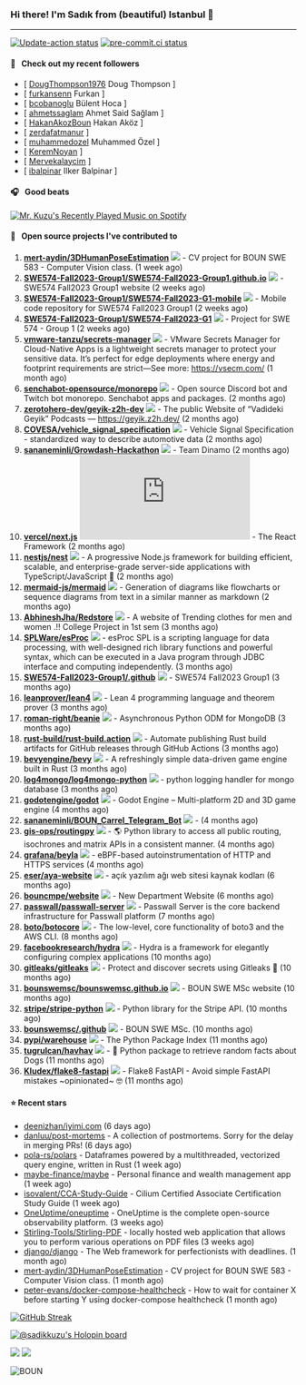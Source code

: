 ### Hi there! I'm Sadık from (beautiful) Istanbul 👋

---

[![Update-action status](https://github.com/sadikkuzu/sadikkuzu/actions/workflows/sadikkuzu.yml/badge.svg)](https://github.com/sadikkuzu/sadikkuzu/actions/workflows/sadikkuzu.yml)
[![pre-commit.ci status](https://results.pre-commit.ci/badge/github/sadikkuzu/sadikkuzu/master.svg)](https://results.pre-commit.ci/latest/github/sadikkuzu/sadikkuzu/master)


#### 🔭 &nbsp; Check out my recent followers

- [ [DougThompson1976](https://github.com/DougThompson1976) Doug Thompson ]
- [ [furkansenn](https://github.com/furkansenn) Furkan ]
- [ [bcobanoglu](https://github.com/bcobanoglu) Bülent Hoca ]
- [ [ahmetssaglam](https://github.com/ahmetssaglam) Ahmet Said Sağlam ]
- [ [HakanAkozBoun](https://github.com/HakanAkozBoun) Hakan Aköz ]
- [ [zerdafatmanur](https://github.com/zerdafatmanur)  ]
- [ [muhammedozel](https://github.com/muhammedozel) Muhammed Özel ]
- [ [KeremNoyan](https://github.com/KeremNoyan)  ]
- [ [Mervekalaycim](https://github.com/Mervekalaycim)  ]
- [ [ibalpinar](https://github.com/ibalpinar) Ilker Balpinar ]

#### 🎧 &nbsp; Good beats

[![Mr. Kuzu's Recently Played Music on Spotify](https://spotify-recently-played-readme.vercel.app/api?user=5cfgfpgmik69ly41rspaiod2a&count=3&unique=1)](https://open.spotify.com/user/5cfgfpgmik69ly41rspaiod2a)

#### 🚀 &nbsp; Open source projects I've contributed to
1. [**mert-aydin/3DHumanPoseEstimation**](https://github.com/mert-aydin/3DHumanPoseEstimation/commits?author=sadikkuzu) [![](https://img.shields.io/github/stars/mert-aydin/3DHumanPoseEstimation?style=social)](https://github.com/mert-aydin/3DHumanPoseEstimation/stargazers) - CV project for BOUN SWE 583 - Computer Vision class. (1 week ago)
1. [**SWE574-Fall2023-Group1/SWE574-Fall2023-Group1.github.io**](https://github.com/SWE574-Fall2023-Group1/SWE574-Fall2023-Group1.github.io/commits?author=sadikkuzu) [![](https://img.shields.io/github/stars/SWE574-Fall2023-Group1/SWE574-Fall2023-Group1.github.io?style=social)](https://github.com/SWE574-Fall2023-Group1/SWE574-Fall2023-Group1.github.io/stargazers) - SWE574 Fall2023 Group1 website (2 weeks ago)
1. [**SWE574-Fall2023-Group1/SWE574-Fall2023-G1-mobile**](https://github.com/SWE574-Fall2023-Group1/SWE574-Fall2023-G1-mobile/commits?author=sadikkuzu) [![](https://img.shields.io/github/stars/SWE574-Fall2023-Group1/SWE574-Fall2023-G1-mobile?style=social)](https://github.com/SWE574-Fall2023-Group1/SWE574-Fall2023-G1-mobile/stargazers) - Mobile code repository for SWE574 Fall2023 Group1 (2 weeks ago)
1. [**SWE574-Fall2023-Group1/SWE574-Fall2023-G1**](https://github.com/SWE574-Fall2023-Group1/SWE574-Fall2023-G1/commits?author=sadikkuzu) [![](https://img.shields.io/github/stars/SWE574-Fall2023-Group1/SWE574-Fall2023-G1?style=social)](https://github.com/SWE574-Fall2023-Group1/SWE574-Fall2023-G1/stargazers) - Project for SWE 574 - Group 1 (2 weeks ago)
1. [**vmware-tanzu/secrets-manager**](https://github.com/vmware-tanzu/secrets-manager/commits?author=sadikkuzu) [![](https://img.shields.io/github/stars/vmware-tanzu/secrets-manager?style=social)](https://github.com/vmware-tanzu/secrets-manager/stargazers) - VMware Secrets Manager for Cloud-Native Apps is a lightweight secrets manager to protect your sensitive data. It’s perfect for edge deployments where energy and footprint requirements are strict—See more: https://vsecm.com/ (1 month ago)
1. [**senchabot-opensource/monorepo**](https://github.com/senchabot-opensource/monorepo/commits?author=sadikkuzu) [![](https://img.shields.io/github/stars/senchabot-opensource/monorepo?style=social)](https://github.com/senchabot-opensource/monorepo/stargazers) - Open source Discord bot and Twitch bot monorepo. Senchabot apps and packages. (2 months ago)
1. [**zerotohero-dev/geyik-z2h-dev**](https://github.com/zerotohero-dev/geyik-z2h-dev/commits?author=sadikkuzu) [![](https://img.shields.io/github/stars/zerotohero-dev/geyik-z2h-dev?style=social)](https://github.com/zerotohero-dev/geyik-z2h-dev/stargazers) - The public Website of “Vadideki Geyik” Podcasts — https://geyik.z2h.dev/ (2 months ago)
1. [**COVESA/vehicle_signal_specification**](https://github.com/COVESA/vehicle_signal_specification/commits?author=sadikkuzu) [![](https://img.shields.io/github/stars/COVESA/vehicle_signal_specification?style=social)](https://github.com/COVESA/vehicle_signal_specification/stargazers) - Vehicle Signal Specification - standardized way to describe automotive data (2 months ago)
1. [**sananeminli/Growdash-Hackathon**](https://github.com/sananeminli/Growdash-Hackathon/commits?author=sadikkuzu) [![](https://img.shields.io/github/stars/sananeminli/Growdash-Hackathon?style=social)](https://github.com/sananeminli/Growdash-Hackathon/stargazers) - Team Dinamo (2 months ago)
1. [**vercel/next.js**](https://github.com/vercel/next.js/commits?author=sadikkuzu) [![](https://img.shields.io/github/stars/vercel/next.js?style=social)](https://github.com/vercel/next.js/stargazers) - The React Framework (2 months ago)
1. [**nestjs/nest**](https://github.com/nestjs/nest/commits?author=sadikkuzu) [![](https://img.shields.io/github/stars/nestjs/nest?style=social)](https://github.com/nestjs/nest/stargazers) - A progressive Node.js framework for building efficient, scalable, and enterprise-grade server-side applications with TypeScript/JavaScript 🚀 (2 months ago)
1. [**mermaid-js/mermaid**](https://github.com/mermaid-js/mermaid/commits?author=sadikkuzu) [![](https://img.shields.io/github/stars/mermaid-js/mermaid?style=social)](https://github.com/mermaid-js/mermaid/stargazers) - Generation of diagrams like flowcharts or sequence diagrams from text in a similar manner as markdown (2 months ago)
1. [**AbhineshJha/Redstore**](https://github.com/AbhineshJha/Redstore/commits?author=sadikkuzu) [![](https://img.shields.io/github/stars/AbhineshJha/Redstore?style=social)](https://github.com/AbhineshJha/Redstore/stargazers) - A website of Trending clothes for men and women .!! College Project in 1st sem  (3 months ago)
1. [**SPLWare/esProc**](https://github.com/SPLWare/esProc/commits?author=sadikkuzu) [![](https://img.shields.io/github/stars/SPLWare/esProc?style=social)](https://github.com/SPLWare/esProc/stargazers) - esProc SPL is a scripting language for data processing, with well-designed rich library functions and powerful syntax, which can be executed in a Java program through JDBC interface and computing independently. (3 months ago)
1. [**SWE574-Fall2023-Group1/.github**](https://github.com/SWE574-Fall2023-Group1/.github/commits?author=sadikkuzu) [![](https://img.shields.io/github/stars/SWE574-Fall2023-Group1/.github?style=social)](https://github.com/SWE574-Fall2023-Group1/.github/stargazers) - SWE574 Fall2023 Group1 (3 months ago)
1. [**leanprover/lean4**](https://github.com/leanprover/lean4/commits?author=sadikkuzu) [![](https://img.shields.io/github/stars/leanprover/lean4?style=social)](https://github.com/leanprover/lean4/stargazers) - Lean 4 programming language and theorem prover (3 months ago)
1. [**roman-right/beanie**](https://github.com/roman-right/beanie/commits?author=sadikkuzu) [![](https://img.shields.io/github/stars/roman-right/beanie?style=social)](https://github.com/roman-right/beanie/stargazers) - Asynchronous Python ODM for MongoDB (3 months ago)
1. [**rust-build/rust-build.action**](https://github.com/rust-build/rust-build.action/commits?author=sadikkuzu) [![](https://img.shields.io/github/stars/rust-build/rust-build.action?style=social)](https://github.com/rust-build/rust-build.action/stargazers) - Automate publishing Rust build artifacts for GitHub releases through GitHub Actions (3 months ago)
1. [**bevyengine/bevy**](https://github.com/bevyengine/bevy/commits?author=sadikkuzu) [![](https://img.shields.io/github/stars/bevyengine/bevy?style=social)](https://github.com/bevyengine/bevy/stargazers) - A refreshingly simple data-driven game engine built in Rust (3 months ago)
1. [**log4mongo/log4mongo-python**](https://github.com/log4mongo/log4mongo-python/commits?author=sadikkuzu) [![](https://img.shields.io/github/stars/log4mongo/log4mongo-python?style=social)](https://github.com/log4mongo/log4mongo-python/stargazers) - python logging handler for mongo database (3 months ago)
1. [**godotengine/godot**](https://github.com/godotengine/godot/commits?author=sadikkuzu) [![](https://img.shields.io/github/stars/godotengine/godot?style=social)](https://github.com/godotengine/godot/stargazers) - Godot Engine – Multi-platform 2D and 3D game engine (4 months ago)
1. [**sananeminli/BOUN_Carrel_Telegram_Bot**](https://github.com/sananeminli/BOUN_Carrel_Telegram_Bot/commits?author=sadikkuzu) [![](https://img.shields.io/github/stars/sananeminli/BOUN_Carrel_Telegram_Bot?style=social)](https://github.com/sananeminli/BOUN_Carrel_Telegram_Bot/stargazers) -  (4 months ago)
1. [**gis-ops/routingpy**](https://github.com/gis-ops/routingpy/commits?author=sadikkuzu) [![](https://img.shields.io/github/stars/gis-ops/routingpy?style=social)](https://github.com/gis-ops/routingpy/stargazers) - 🌎 Python library to access all public routing, isochrones and matrix APIs in a consistent manner. (4 months ago)
1. [**grafana/beyla**](https://github.com/grafana/beyla/commits?author=sadikkuzu) [![](https://img.shields.io/github/stars/grafana/beyla?style=social)](https://github.com/grafana/beyla/stargazers) - eBPF-based autoinstrumentation of HTTP and HTTPS services (4 months ago)
1. [**eser/aya-website**](https://github.com/eser/aya-website/commits?author=sadikkuzu) [![](https://img.shields.io/github/stars/eser/aya-website?style=social)](https://github.com/eser/aya-website/stargazers) - açık yazılım ağı web sitesi kaynak kodları (6 months ago)
1. [**bouncmpe/website**](https://github.com/bouncmpe/website/commits?author=sadikkuzu) [![](https://img.shields.io/github/stars/bouncmpe/website?style=social)](https://github.com/bouncmpe/website/stargazers) - New Department Website (6 months ago)
1. [**passwall/passwall-server**](https://github.com/passwall/passwall-server/commits?author=sadikkuzu) [![](https://img.shields.io/github/stars/passwall/passwall-server?style=social)](https://github.com/passwall/passwall-server/stargazers) - Passwall Server is the core backend infrastructure for Passwall platform (7 months ago)
1. [**boto/botocore**](https://github.com/boto/botocore/commits?author=sadikkuzu) [![](https://img.shields.io/github/stars/boto/botocore?style=social)](https://github.com/boto/botocore/stargazers) - The low-level, core functionality of boto3 and the AWS CLI. (8 months ago)
1. [**facebookresearch/hydra**](https://github.com/facebookresearch/hydra/commits?author=sadikkuzu) [![](https://img.shields.io/github/stars/facebookresearch/hydra?style=social)](https://github.com/facebookresearch/hydra/stargazers) - Hydra is a framework for elegantly configuring complex applications (10 months ago)
1. [**gitleaks/gitleaks**](https://github.com/gitleaks/gitleaks/commits?author=sadikkuzu) [![](https://img.shields.io/github/stars/gitleaks/gitleaks?style=social)](https://github.com/gitleaks/gitleaks/stargazers) - Protect and discover secrets using Gitleaks 🔑 (10 months ago)
1. [**bounswemsc/bounswemsc.github.io**](https://github.com/bounswemsc/bounswemsc.github.io/commits?author=sadikkuzu) [![](https://img.shields.io/github/stars/bounswemsc/bounswemsc.github.io?style=social)](https://github.com/bounswemsc/bounswemsc.github.io/stargazers) - BOUN SWE MSc website (10 months ago)
1. [**stripe/stripe-python**](https://github.com/stripe/stripe-python/commits?author=sadikkuzu) [![](https://img.shields.io/github/stars/stripe/stripe-python?style=social)](https://github.com/stripe/stripe-python/stargazers) - Python library for the Stripe API.     (10 months ago)
1. [**bounswemsc/.github**](https://github.com/bounswemsc/.github/commits?author=sadikkuzu) [![](https://img.shields.io/github/stars/bounswemsc/.github?style=social)](https://github.com/bounswemsc/.github/stargazers) - BOUN SWE MSc. (10 months ago)
1. [**pypi/warehouse**](https://github.com/pypi/warehouse/commits?author=sadikkuzu) [![](https://img.shields.io/github/stars/pypi/warehouse?style=social)](https://github.com/pypi/warehouse/stargazers) - The Python Package Index (11 months ago)
1. [**tugrulcan/havhav**](https://github.com/tugrulcan/havhav/commits?author=sadikkuzu) [![](https://img.shields.io/github/stars/tugrulcan/havhav?style=social)](https://github.com/tugrulcan/havhav/stargazers) - :bone: Python package to retrieve random facts about Dogs (11 months ago)
1. [**Kludex/flake8-fastapi**](https://github.com/Kludex/flake8-fastapi/commits?author=sadikkuzu) [![](https://img.shields.io/github/stars/Kludex/flake8-fastapi?style=social)](https://github.com/Kludex/flake8-fastapi/stargazers) - Flake8 FastAPI - Avoid simple FastAPI mistakes ~opinionated~ 🤓 (11 months ago)


#### ⭐ Recent stars

- [deenizhan/iyimi.com](https://github.com/deenizhan/iyimi.com) (6 days ago)
- [danluu/post-mortems](https://github.com/danluu/post-mortems) - A collection of postmortems. Sorry for the delay in merging PRs! (6 days ago)
- [pola-rs/polars](https://github.com/pola-rs/polars) - Dataframes powered by a multithreaded, vectorized query engine, written in Rust (1 week ago)
- [maybe-finance/maybe](https://github.com/maybe-finance/maybe) - Personal finance and wealth management app (1 week ago)
- [isovalent/CCA-Study-Guide](https://github.com/isovalent/CCA-Study-Guide) - Cilium Certified Associate Certification Study Guide (1 week ago)
- [OneUptime/oneuptime](https://github.com/OneUptime/oneuptime) - OneUptime is the complete open-source observability platform. (3 weeks ago)
- [Stirling-Tools/Stirling-PDF](https://github.com/Stirling-Tools/Stirling-PDF) - locally hosted web application that allows you to perform various operations on PDF files (3 weeks ago)
- [django/django](https://github.com/django/django) - The Web framework for perfectionists with deadlines. (1 month ago)
- [mert-aydin/3DHumanPoseEstimation](https://github.com/mert-aydin/3DHumanPoseEstimation) - CV project for BOUN SWE 583 - Computer Vision class. (1 month ago)
- [peter-evans/docker-compose-healthcheck](https://github.com/peter-evans/docker-compose-healthcheck) - How to wait for container X before starting Y using docker-compose healthcheck (1 month ago)

[![GitHub Streak](https://streak-stats.demolab.com?user=sadikkuzu&theme=github-dark&hide_border=true&date_format=M%20j%5B%2C%20Y%5D)](https://git.io/streak-stats)

[![@sadikkuzu's Holopin board](https://holopin.io/api/user/board?user=sadikkuzu)](https://holopin.io/@sadikkuzu)

[![](https://img.shields.io/stackexchange/stackoverflow/r/7030591?style=plastic)](https://stackoverflow.com/users/7030591/sadik-kuzu)
[![](https://img.shields.io/twitter/follow/sadikkuzu_mba?style=social)](https://twitter.com/sadikkuzu_mba)

![BOUN](https://github.com/sadikkuzu/sadikkuzu/assets/23168063/c4686502-9896-4af6-86d3-229dac1baa32)
